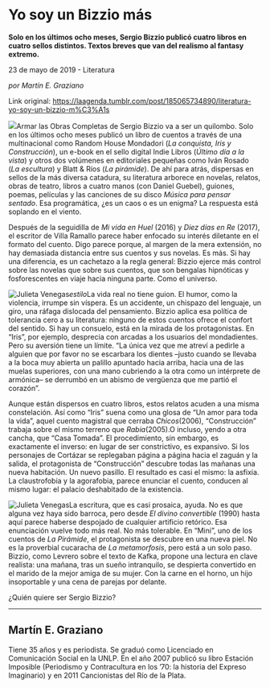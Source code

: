 # Yo soy un Bizzio más

**Solo en los últimos ocho meses, Sergio Bizzio publicó cuatro libros en cuatro sellos distintos. Textos breves que van del realismo al fantasy extremo.**

23 de mayo de 2019 - Literatura

_por Martín E. Graziano_

Link original: https://laagenda.tumblr.com/post/185065734890/literatura-yo-soy-un-bizzio-m%C3%A1s

![](https://64.media.tumblr.com/53c2bf69da16650b093d13678ee33756/5b02a0d44b5462f7-d7/s500x750/5890fe97b9562f6d9a00b517561843a7aa563258.jpg)Armar
las Obras Completas de Sergio Bizzio va a ser un quilombo. Solo en
los últimos ocho meses publicó un libro de cuentos a través de una
multinacional como Random House Mondadori (*La
conquista, Iris y Construcción*),
un e-book en el sello digital Indie Libros (*Último
día a la vista*) y
otros dos volúmenes en editoriales pequeñas como Iván Rosado (*La
escultura*) y Blatt
& Ríos (*La
pirámide*). De ahí
para atrás, dispersas en sellos de la más diversa catadura, su
literatura arborece en novelas, relatos, obras de teatro, libros a
cuatro manos (con Daniel Guebel), guiones, poemas, películas y las
canciones de su disco *Música
para pensar sentado*.
Esa programática, ¿es un caos o es un enigma? La respuesta está
soplando en el viento.

Después
de la seguidilla de *Mi
vida en Huel* (2016)
y *Diez días en Re*
(2017), el escritor de Villa Ramallo parece haber enfocado su interés
diletante en el formato del cuento. Digo parece porque, al margen de
la mera extensión, no hay demasiada distancia entre sus cuentos y
sus novelas. Es más. Si hay una diferencia, es un cachetazo a la
regla general: Bizzio ejerce más control sobre las novelas que sobre
sus cuentos, que son bengalas hipnóticas y fosforescentes en viaje
hacia ninguna parte. Como el universo.

![Julieta Venegas](https://64.media.tumblr.com/c621a14a626e58d9d5ce645c1a65e0dc/5b02a0d44b5462f7-42/s250x400/0a15e332156bf4b0abe31be479296d552a9988aa.jpg)*estilo*La
vida real no tiene guion. El humor, como la violencia, irrumpe sin
víspera. Es un accidente, un chispazo del lenguaje, un giro, una
ráfaga dislocada del pensamiento. Bizzio aplica esa política de
tolerancia cero a su literatura: ninguno de estos cuentos ofrece el
confort del sentido. Si hay un consuelo, está en la mirada de los
protagonistas. En “Iris”, por ejemplo, desprecia con arcadas a
los usuarios del mondadientes. Pero su aversión tiene un límite.
“La única vez que me atreví a pedirle a alguien que por favor no
se escarbara los dientes –justo cuando se llevaba a la boca muy
abierta un palillo apuntado hacia arriba, hacia una de las muelas
superiores, con una mano cubriendo a la otra como un intérprete de
armónica– se derrumbó en un abismo de vergüenza que me partió el
corazón”.

Aunque
están dispersos en cuatro libros, estos relatos acuden a una misma
constelación. Así como “Iris” suena como una glosa de “Un
amor para toda la vida”, aquel cuento magistral que cerraba *Chicos*(2006),
“Construcción” trabaja sobre el mismo terreno que *Rabia*(2005).O incluso, yendo a
otra cancha, que “Casa Tomada”. El procedimiento, sin embargo, es
exactamente el inverso: en lugar de ser constrictivo, es expansivo.
Si los personajes de Cortázar se replegaban página a página hacia
el zaguán y la salida, el protagonista de “Construcción”
descubre todas las mañanas una nueva habitación. Un nuevo pasillo.
El resultado es casi el mismo: la asfixia. La claustrofobia y la
agorafobia, parece enunciar el cuento, conducen al mismo lugar: el
palacio deshabitado de la existencia.

![Julieta Venegas](https://64.media.tumblr.com/db660f716ade6b67ce2a1a7aa5f597bc/5b02a0d44b5462f7-c7/s250x400/07eec2cc05db09c08c878fe0280514e7c9c8c039.jpg)La
escritura, que es casi prosaica, ayuda. No es que alguna vez haya
sido barroca, pero desde *El
divino convertible*
(1990) hasta aquí parece haberse despojado de cualquier artificio
retórico. Esa enunciación vuelve todo más real. No más tolerable.
En “Mini”, uno de los cuentos de *La
Pirámide*, el
protagonista se descubre en una nueva piel. No es la proverbial
cucaracha de *La
metamorfosis*, pero
está a un solo paso. Bizzio, como Levrero sobre el texto de Kafka,
propone una lectura en clave realista: una mañana, tras un sueño
intranquilo, se despierta convertido en el marido de la mejor amiga
de su mujer. Con la carne en el horno, un hijo insoportable y una
cena de parejas por delante.

¿Quién
quiere ser Sergio Bizzio?



---

Martín E. Graziano
------------------

 Tiene 35 años y es periodista. Se graduó como Licenciado en Comunicación Social en la UNLP. En el año 2007 publicó su libro Estación Imposible (Periodismo y Contracultura en los ’70: la historia del Expreso Imaginario) y en 2011 Cancionistas del Río de la Plata.

